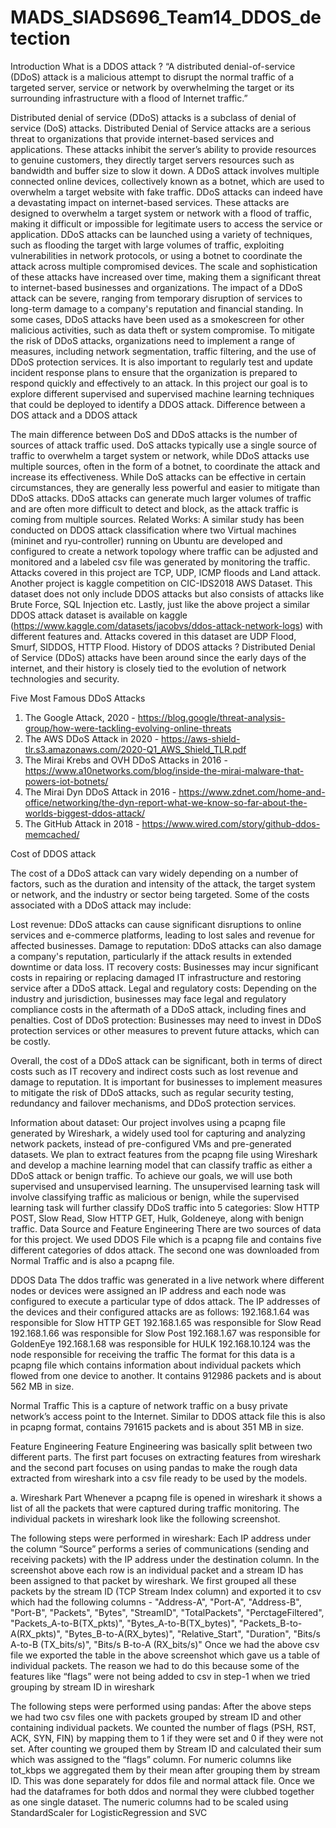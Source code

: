 # MADS_SIADS696_Team14_DDOS_detection
Introduction
What is a DDOS attack ?
“A distributed denial-of-service (DDoS) attack is a malicious attempt to disrupt the normal traffic of a targeted server, service or network by overwhelming the target or its surrounding infrastructure with a flood of Internet traffic.”

Distributed denial of service (DDoS) attacks is a subclass of denial of service (DoS) attacks.
Distributed Denial of Service attacks are a serious threat to organizations that provide internet-based services and applications. These attacks inhibit the server’s ability to provide resources to genuine customers, they directly target servers resources such as bandwidth and buffer size to slow it down.
A DDoS attack involves multiple connected online devices, collectively known as a botnet, which are used to overwhelm a target website with fake traffic. DDoS attacks can indeed have a devastating impact on internet-based services. These attacks are designed to overwhelm a target system or network with a flood of traffic, making it difficult or impossible for legitimate users to access the service or application. DDoS attacks can be launched using a variety of techniques, such as flooding the target with large volumes of traffic, exploiting vulnerabilities in network protocols, or using a botnet to coordinate the attack across multiple compromised devices.
The scale and sophistication of these attacks have increased over time, making them a significant threat to internet-based businesses and organizations. The impact of a DDoS attack can be severe, ranging from temporary disruption of services to long-term damage to a company's reputation and financial standing. In some cases, DDoS attacks have been used as a smokescreen for other malicious activities, such as data theft or system compromise. 
To mitigate the risk of DDoS attacks, organizations need to implement a range of measures, including network segmentation, traffic filtering, and the use of DDoS protection services. It is also important to regularly test and update incident response plans to ensure that the organization is prepared to respond quickly and effectively to an attack. In this project our goal is to explore different supervised and supervised machine learning techniques that could be deployed to identify a DDOS attack. 
Difference between a DOS attack and a DDOS attack

The main difference between DoS and DDoS attacks is the number of sources of attack traffic used. DoS attacks typically use a single source of traffic to overwhelm a target system or network, while DDoS attacks use multiple sources, often in the form of a botnet, to coordinate the attack and increase its effectiveness.
While DoS attacks can be effective in certain circumstances, they are generally less powerful and easier to mitigate than DDoS attacks. DDoS attacks can generate much larger volumes of traffic and are often more difficult to detect and block, as the attack traffic is coming from multiple sources.
Related Works:
A similar study has been conducted on DDOS attack classification where two Virtual machines (mininet and ryu-controller) running on Ubuntu are developed and configured to create a network topology where traffic can be adjusted and monitored and a labeled csv file was generated by monitoring the traffic. Attacks covered in this project are TCP, UDP, ICMP  floods and Land attack.
Another project is kaggle competition on CIC-IDS2018 AWS Dataset. This dataset does not only include DDOS attacks but also consists of attacks like Brute Force, SQL Injection etc.
Lastly, just like the above project a similar DDOS attack dataset is available on kaggle (https://www.kaggle.com/datasets/jacobvs/ddos-attack-network-logs) with different features and. Attacks covered in this dataset are UDP Flood, Smurf, SIDDOS, HTTP Flood.
History of DDOS attacks ?
Distributed Denial of Service (DDoS) attacks have been around since the early days of the internet, and their history is closely tied to the evolution of network technologies and security.

Five Most Famous DDoS Attacks
1. The Google Attack, 2020  - https://blog.google/threat-analysis-group/how-were-tackling-evolving-online-threats
2. The AWS DDoS Attack in 2020 - https://aws-shield-tlr.s3.amazonaws.com/2020-Q1_AWS_Shield_TLR.pdf
3. The Mirai Krebs and OVH DDoS Attacks in 2016 - https://www.a10networks.com/blog/inside-the-mirai-malware-that-powers-iot-botnets/
4. The Mirai Dyn DDoS Attack in 2016 - https://www.zdnet.com/home-and-office/networking/the-dyn-report-what-we-know-so-far-about-the-worlds-biggest-ddos-attack/
5. The GitHub Attack in 2018 - https://www.wired.com/story/github-ddos-memcached/

Cost of DDOS attack 

The cost of a DDoS attack can vary widely depending on a number of factors, such as the duration and intensity of the attack, the target system or network, and the industry or sector being targeted. Some of the costs associated with a DDoS attack may include: 

Lost revenue: DDoS attacks can cause significant disruptions to online services and e-commerce platforms, leading to lost sales and revenue for affected businesses.
Damage to reputation: DDoS attacks can also damage a company's reputation, particularly if the attack results in extended downtime or data loss.
IT recovery costs: Businesses may incur significant costs in repairing or replacing damaged IT infrastructure and restoring service after a DDoS attack.
Legal and regulatory costs: Depending on the industry and jurisdiction, businesses may face legal and regulatory compliance costs in the aftermath of a DDoS attack, including fines and penalties.
Cost of DDoS protection: Businesses may need to invest in DDoS protection services or other measures to prevent future attacks, which can be costly.

Overall, the cost of a DDoS attack can be significant, both in terms of direct costs such as IT recovery and indirect costs such as lost revenue and damage to reputation. It is important for businesses to implement measures to mitigate the risk of DDoS attacks, such as regular security testing, redundancy and failover mechanisms, and DDoS protection services.

Information about dataset:
Our project involves using a pcapng file generated by Wireshark, a widely used tool for capturing and analyzing network packets, instead of pre-configured VMs and pre-generated datasets. We plan to extract features from the pcapng file using Wireshark and develop a machine learning model that can classify traffic as either a DDoS attack or benign traffic. To achieve our goals, we will use both supervised and unsupervised learning. The unsupervised learning task will involve classifying traffic as malicious or benign, while the supervised learning task will further classify DDoS traffic into 5 categories: Slow HTTP POST, Slow Read, Slow HTTP GET, Hulk, Goldeneye, along with benign traffic.
Data Source and Feature Engineering
There are two sources of data for this project. We used DDOS File  which is a pcapng file and contains five different categories of ddos attack. The second one was downloaded from Normal Traffic and is also a pcapng file.

DDOS Data
The ddos traffic was generated in a live network where different nodes or devices were assigned an IP address and each node was configured to execute a particular type of ddos attack. The IP addresses of the devices and their configured attacks are as follows:
192.168.1.64 was responsible for Slow HTTP GET
192.168.1.65 was responsible for Slow Read
192.168.1.66 was responsible for Slow Post
192.168.1.67 was responsible for GoldenEye
192.168.1.68 was responsible for HULK
192.168.10.124 was the node responsible for receiving the traffic
The format for this data is a pcapng file which contains information about individual packets which flowed from one device to another. It contains 912986 packets and is about 562 MB in size.

Normal Traffic
This is a capture of network traffic on a busy private network’s access point to the Internet. Similar to DDOS attack file this is also in pcapng format, contains 791615 packets and is about 351 MB in size.

Feature Engineering
Feature Engineering was basically split between two different parts. The first part focuses on extracting features from wireshark and the second part focuses on using pandas to make the rough data extracted from wireshark into a csv file ready to be used by the models.

a.  Wireshark Part
Whenever a pcapng file is opened in wireshark it shows a list of all the packets that were captured during traffic monitoring. The individual packets in wireshark look like the following screenshot.

The following steps were performed in wireshark:
Each IP address under the column “Source” performs a series of communications (sending and receiving packets) with the IP address under the destination column. In the screenshot above each row is an individual packet and a stream ID has been assigned to that packet by wireshark. We first grouped all these packets by the stream ID (TCP Stream Index column) and exported it to csv which had the following columns - "Address-A", "Port-A", "Address-B", "Port-B", "Packets", "Bytes", "StreamID", "TotalPackets", "PerctageFiltered", "Packets_A-to-B(TX_pkts)", "Bytes_A-to-B(TX_bytes)", "Packets_B-to-A(RX_pkts)", "Bytes_B-to-A(RX_bytes)", "Relative_Start", "Duration", "Bits/s A-to-B (TX_bits/s)",  "Bits/s B-to-A (RX_bits/s)"
Once we had the above csv file we exported the table in the above screenshot which gave us a table of individual packets. The reason we had to do this because some of the features like “flags” were not being added to csv in step-1 when we tried grouping by stream ID in wireshark

The following steps were performed using pandas:
After the above steps we had two csv files one with packets grouped by stream ID and other containing individual packets. We counted the number of flags (PSH, RST, ACK, SYN, FIN) by mapping them to 1 if they were set and 0 if they were not set. After counting we grouped them by Stream ID and calculated their sum which was assigned to the “flags” column. For numeric columns like tot_kbps we aggregated them by their mean after grouping them by stream ID.
This was done separately for ddos file and normal attack file. Once we had the dataframes for both ddos and normal they were clubbed together as one single dataset. The numeric columns had to be scaled using StandardScaler for LogisticRegression and SVC
